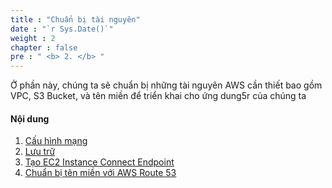 ```yaml
---
title : "Chuẩn bị tài nguyên"
date : "`r Sys.Date()`"
weight : 2
chapter : false
pre : " <b> 2. </b> "
---
```


Ở phần này, chúng ta sẽ chuẩn bị những tài nguyên AWS cần thiết bao gồm VPC, S3 Bucket, và tên miền để triển khai cho ứng dung5r của chúng ta

#### Nội dung
1. [Cấu hình mạng](2.1-Networking/)
2. [Lưu trữ](2.2-Storage/)
3. [Tạo EC2 Instance Connect Endpoint](2.3-createeic/)
4. [Chuẩn bị tên miền với AWS Route 53](2.4-domain/)